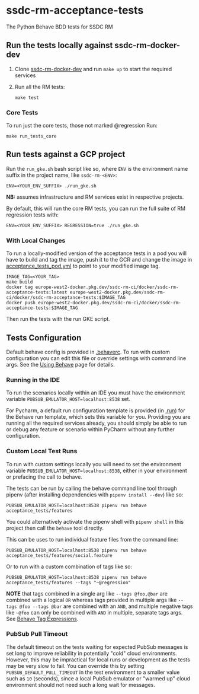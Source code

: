 # ssdc-rm-acceptance-tests

The Python Behave BDD tests for SSDC RM

## Run the tests locally against ssdc-rm-docker-dev

1. Clone [ssdc-rm-docker-dev](https://github.com/ONSdigital/ssdc-rm-docker-dev) and run `make up` to start the required
   services

2. Run all the RM tests:
    ```shell
    make test
    ```

### Core Tests

To run just the core tests, those not marked @regression Run:

```shell
make run_tests_core
```

## Run tests against a GCP project

Run the `run_gke.sh` bash script like so, where `ENV` is the environment name suffix in the project name,
like `ssdc-rm-<ENV>`:

```shell
ENV=<YOUR_ENV_SUFFIX> ./run_gke.sh
```

**NB:** assumes infrastructure and RM services exist in respective projects.

By default, this will run the core RM tests, you can run the full suite of RM regression tests with:

```shell
ENV=<YOUR_ENV_SUFFIX> REGRESSION=true ./run_gke.sh
```

### With Local Changes

To run a locally-modified version of the acceptance tests in a pod you will have to build and tag the image, push it to
the GCR and change the image in [acceptance_tests_pod.yml](./acceptance_tests_pod.yml) to point to your modified image
tag.

```shell script
IMAGE_TAG=<YOUR_TAG>
make build
docker tag europe-west2-docker.pkg.dev/ssdc-rm-ci/docker/ssdc-rm-acceptance-tests:latest europe-west2-docker.pkg.dev/ssdc-rm-ci/docker/ssdc-rm-acceptance-tests:$IMAGE_TAG
docker push europe-west2-docker.pkg.dev/ssdc-rm-ci/docker/ssdc-rm-acceptance-tests:$IMAGE_TAG
```

Then run the tests with the run GKE script.

## Tests Configuration

Default behave config is provided in [.behaverc](/.behaverc). To run with custom configuration you can edit this file or
override settings with command line args. See the [Using Behave](https://behave.readthedocs.io/en/stable/behave.html)
page for details.

### Running in the IDE

To run the scenarios locally within an IDE you must have the environment variable `PUBSUB_EMULATOR_HOST=localhost:8538`
set.

For Pycharm, a default run configuration template is provided (in [.run](.run)) for the Behave run template, which sets
this variable for you. Providing you are running all the required services already, you should simply be able to run or
debug any feature or scenario within PyCharm without any further configuration.

### Custom Local Test Runs

To run with custom settings locally you will need to set the environment variable `PUBSUB_EMULATOR_HOST=localhost:8538`,
either in your environment or prefacing the call to behave.

The tests can be run by calling the behave command line tool through pipenv (after installing dependencies
with `pipenv install --dev`) like so:

```shell
PUBSUB_EMULATOR_HOST=localhost:8538 pipenv run behave acceptance_tests/features
```

You could alternatively activate the pipenv shell with `pipenv shell` in this project then call the `behave` tool
directly.

This can be uses to run individual feature files from the command line:

```shell
PUBSUB_EMULATOR_HOST=localhost:8538 pipenv run behave acceptance_tests/features/social.feature
```

Or to run with a custom combination of tags like so:

```shell
PUBSUB_EMULATOR_HOST=localhost:8538 pipenv run behave acceptance_tests/features --tags "~@regression" 
```

**NOTE** that tags combined in a single arg like  `--tags @foo,@bar` are combined with a logical `OR` whereas tags
provided in multiple args like `--tags @foo --tags @bar` are combined with an `AND`, and multiple negative tags
like `~@foo` can only be combined with `AND` in multiple, separate tags args.
See [Behave Tag Expressions](https://behave.readthedocs.io/en/stable/behave.html#tag-expression).

### PubSub Pull Timeout

The default timeout on the tests waiting for expected PubSub messages is set long to improve reliability in
potentially "cold" cloud environments. However, this may be impractical for local runs or development as the tests may
be very slow to fail. You can override this by setting `PUBSUB_DEFAULT_PULL_TIMEOUT` in the test environment to a
smaller value such as `10` (seconds), since a local PubSub emulator or "warmed up" cloud environment should not need
such a long wait for messages.
